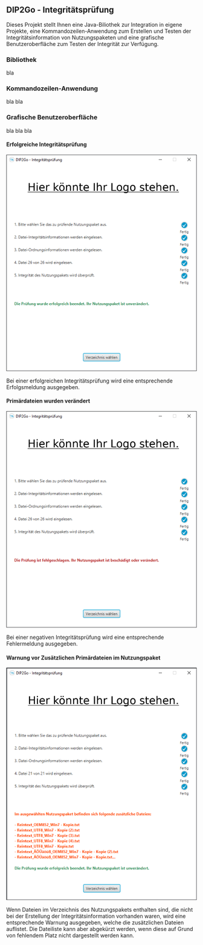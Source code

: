 ## DIP2Go - Integritätsprüfung

Dieses Projekt stellt Ihnen eine Java-Biliothek zur Integration in eigene Projekte, eine Kommandozeilen-Anwendung zum Erstellen und Testen der Integritätsinformation von Nutzungspaketen und eine grafische Benutzeroberfläche zum Testen der Integrität zur Verfügung.

### Bibliothek

bla

### Kommandozeilen-Anwendung

bla bla

### Grafische Benutzeroberfläche

bla bla bla

#### Erfolgreiche Integritätsprüfung

![gui-succes](doc/screenshot/gui_success.png "erfolgreichen Integritätsprüfung")

Bei einer erfolgreichen Integritätsprüfung wird eine entsprechende Erfolgsmeldung ausgegeben.

#### Primärdateien wurden verändert

![gui-hash-tree-fail](doc/screenshot/gui_hash_tree_fail.png "fehlgeschlagene Integritätsprüfung")

Bei einer negativen Integritätsprüfung wird eine entsprechende Fehlermeldung ausgegeben.

#### Warnung vor Zusätzlichen Primärdateien im Nutzungspaket

![gui-warning](doc/screenshot/gui_warning_additional_files.png "Warnung vor zusätzlichen Dateien")

Wenn Dateien im Verzeichnis des Nutzungspakets enthalten sind, die nicht bei der Erstellung der Integritätsinformation vorhanden waren, wird eine entsprechende Warnung ausgegeben, welche die zusätzlichen Dateien auflistet. Die Dateiliste kann aber abgekürzt werden, wenn diese auf Grund von fehlendem Platz nicht dargestellt werden kann.
